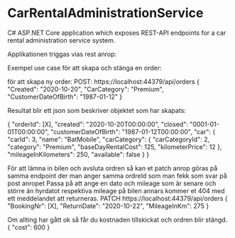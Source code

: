 # CarRentalAdministrationService
C# ASP.NET Core application which exposes REST-API endpoints for a car rental administration service system.

Applikationen triggas vias rest anrop:

Exempel use case för att skapa och stänga en order:

för att skapa ny order:
POST: https://localhost:44379/api/orders
{
  "Created": "2020-10-20",
  "CarCategory": "Premium",
  "CustomerDateOfBirth": "1987-01-12"
}

Resultat blir ett json som beskriver objektet som har skapats:

{
  "orderId": [X],
  "created": "2020-10-20T00:00:00",
  "closed": "0001-01-01T00:00:00",
  "customerDateOfBirth": "1987-01-12T00:00:00",
  "car": {
    "carId": 3,
    "name": "BatMobile",
    "carCategory": {
      "carCategoryId": 2,
      "category": "Premium",
      "baseDayRentalCost": 125,
      "kilometerPrice": 12
    },
    "mileageInKilometers": 250,
    "available": false
  }
}

För att lämna in bilen och avsluta ordren så kan et patch anrop göras på samma endpoint der man anger samma ordreId som man fekk som svar på post anropet
Passa på att ange en dato och mileage som är senare och större än hyrdatot respektiva mileage på bilen annars kommer et 404 med ett meddelandet att returneras.
PATCH https://localhost:44379/api/orders
{
  "BookingNr": [X],
  "ReturnDate": "2020-10-22",
 "MileageInKm": 275
}

Om allting har gått ok så får du kostnaden tillskickat och ordren blir stängd.
{
  "cost": 600
}

